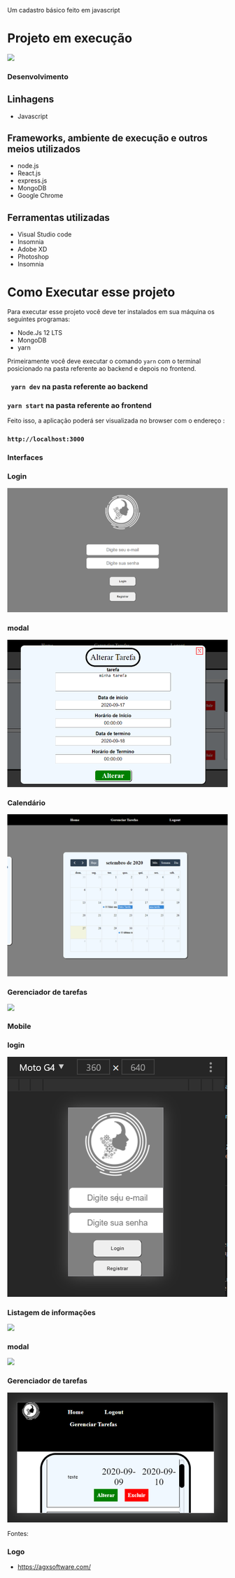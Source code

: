 Um cadastro básico feito em javascript


# Projeto em execução

<img src="read-me-assets/execucao.gif" /> 

### Desenvolvimento

## Linhagens

 - Javascript




## Frameworks, ambiente de execução e outros meios utilizados

   - node.js
   - React.js
   - express.js
   - MongoDB
   - Google Chrome


## Ferramentas utilizadas
 - Visual Studio code
 - Insomnia
 - Adobe XD
 - Photoshop
 - Insomnia




# Como Executar esse projeto 
Para executar esse projeto você deve ter instalados em sua máquina os seguintes programas:

 - Node.Js 12 LTS
 - MongoDB
 - yarn


Primeiramente você deve executar o comando `yarn` com o terminal posicionado na pasta referente ao backend e depois no frontend.


### ` yarn dev` na pasta referente ao backend

### `yarn start`  na pasta referente ao frontend

Feito isso, a aplicação poderá ser visualizada no browser com o endereço :

### `http://localhost:3000`


 ### Interfaces

 ### Login
<img src="read-me-assets/login.png"/>

 ### modal
<img src="read-me-assets/modal.png"/>

 ### Calendário
<img src="read-me-assets/home.png"/>



 ### Gerenciador de tarefas
<img src="read-me-assets/gerenciar_tarefas.ong"/>




 ### Mobile

  ### login
<img src="read-me-assets/login-responsivo.png"/>




 ### Listagem de informações
<img src="read-me-assets/calendario-reponsivo.png"/>

 ### modal
<img src="read-me-assets/modal-reponsivo.png"/>


 ### Gerenciador de tarefas
<img src="read-me-assets/gerenciar_tarefas_responsivo.png"/>



Fontes:



### Logo
 - https://agxsoftware.com/
   
